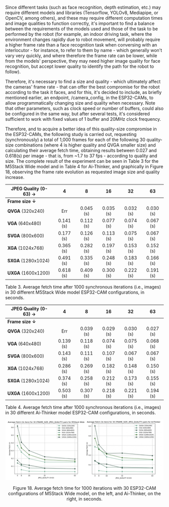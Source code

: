 Since different tasks (such as face recognition, depth estimation, etc.) may require different models and libraries (Tensorflow, YOLOv8, Mediapipe, or OpenCV, among others), and these may require different computation times and image qualities to function correctly, it's important to find a balance between the requirements of the models used and those of the task to be performed by the robot (for example, an indoor driving task, where the environment changes rapidly due to robot movement, will probably require a higher frame rate than a face recognition task when conversing with an interlocutor - for instance, to refer to them by name - which generally won't vary very quickly, and where therefore the frame rate can be lower, while from the models' perspective, they may need higher image quality for face recognition, but accept lower quality to identify the path for the robot to follow).

Therefore, it's necessary to find a size and quality - which ultimately affect the cameras' frame rate - that can offer the best compromise for the robot according to the task it faces, and for this, it's decided to include, as briefly mentioned earlier, an endpoint, /camera_config, in the ESP32-CAMs, to allow programmatically changing size and quality when necessary. Note that other parameters, such as clock speed or number of buffers, could also be configured in the same way, but after several tests, it's considered sufficient to work with fixed values of 1 buffer and 20MHz clock frequency.

Therefore, and to acquire a better idea of this quality-size compromise in the ESP32-CAMs, the following study is carried out, requesting (synchronously) a total of 1,000 frames for each of the following 30 quality-size combinations (where 4 is higher quality and QVGA smaller size) and calculating their average fetch time, obtaining results between 0.027 and 0.618(s) per image - that is, from ~1.7 to 37 fps - according to quality and size. The complete result of the experiment can be seen in Table 3 for the M5Stack Wide model and in Table 4 for Ai-Thinker, and graphically in Figure 18, observing the frame rate evolution as requested image size and quality increase.

| JPEG Quality (0-63) → |     4     |     8     |    16     |    32     |    63     |
| --------------------- | :-------: | :-------: | :-------: | :-------: | :-------: |
| **Frame size ↓**      |           |           |           |           |           |
| **QVGA** (320x240)    |    Err    | 0.045 (s) | 0.035 (s) | 0.032 (s) | 0.030 (s) |
| **VGA** (640x480)     | 0.141 (s) | 0.112 (s) | 0.077 (s) | 0.074 (s) | 0.067 (s) |
| **SVGA** (800x600)    | 0.177 (s) | 0.126 (s) | 0.113 (s) | 0.075 (s) | 0.067 (s) |
| **XGA** (1024x768)    | 0.365 (s) | 0.282 (s) | 0.197 (s) | 0.153 (s) | 0.152 (s) |
| **SXGA** (1280x1024)  | 0.491 (s) | 0.335 (s) | 0.248 (s) | 0.183 (s) | 0.166 (s) |
| **UXGA** (1600x1200)  | 0.618 (s) | 0.409 (s) | 0.300 (s) | 0.222 (s) | 0.191 (s) |

Table 3. Average fetch time after 1000 synchronous iterations (i.e., images) in 30 different M5Stack Wide model ESP32-CAM configurations, in seconds.

| JPEG Quality (0-63) → |     4     |     8     |    16     |    32     |    63     |
| --------------------- | :-------: | :-------: | :-------: | :-------: | :-------: |
| **Frame size ↓**      |           |           |           |           |           |
| **QVGA** (320x240)    |    Err    | 0.039 (s) | 0.029 (s) | 0.030 (s) | 0.027 (s) |
| **VGA** (640x480)     | 0.139 (s) | 0.118 (s) | 0.074 (s) | 0.075 (s) | 0.068 (s) |
| **SVGA** (800x600)    | 0.143 (s) | 0.111 (s) | 0.107 (s) | 0.067 (s) | 0.067 (s) |
| **XGA** (1024x768)    | 0.286 (s) | 0.269 (s) | 0.182 (s) | 0.148 (s) | 0.150 (s) |
| **SXGA** (1280x1024)  | 0.374 (s) | 0.258 (s) | 0.212 (s) | 0.173 (s) | 0.155 (s) |
| **UXGA** (1600x1200)  | 0.503 (s) | 0.307 (s) | 0.218 (s) | 0.221 (s) | 0.194 (s) |

Table 4. Average fetch time after 1000 synchronous iterations (i.e., images) in 30 different Ai-Thinker model ESP32-CAM configurations, in seconds.

<div align="center">
    <img width="900" alt="Average fetch time plot" src="../images/original/average-fetch-plot.png">
    <p>Figure 18. Average fetch time for 1000 iterations with 30 ESP32-CAM configurations of M5Stack Wide model, on the left, and Ai-Thinker, on the right, in seconds.</p>
</div>
